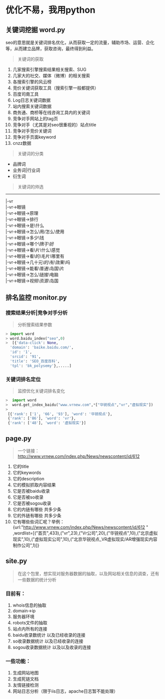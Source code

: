 # 优化不易，我用python


## 关键词挖掘 word.py
seo的意思就是关键词排名优化，从而获取一定的流量，辅助市场、运营、企化等，从而建立品牌，获取咨询，最终得到利益。
> 关键词的获取
1. 几家搜索引擎搜索结果相关搜索、SUG
2. 几家大的社交、媒体（微博）的相关搜索
3. 各搜索引擎的风云榜
4. 竞价关键词获取工具（搜索引擎一般都提供）
5. 百度司南工具
6. Log日志关键词数据
7. 站内搜索关键词数据
8. 商务通、商桥等在线咨询工具内的关键词
9. 竞争对手网站上的tag页
10. 竞争对手（尤其是对seo很重视的）站点title
11. 竞争对手竞价关键词
12. 竞争对手页面keyword
13. cnzz数据

> 关键词的分类
+ 品牌词
+ 业务词|行业词
+ 衍生词

> 关键词的帅选

***
|-vr   
|-vr->眼镜 	  
|-vr->眼镜->原理   
|-vr->眼镜->排行     
|-vr->眼镜->是\什么		    
|-vr->眼镜->怎么\用/怎么\使用                                   	      
|-vr->眼镜->多少\钱		   
|-vr->眼镜->哪个\牌子\好    
|-vr->眼镜->看\片\什么\感觉    
|-vr->眼镜->看\的\毛片\哪里有             
|-vr->眼镜->几十元\的\有\效果\吗                      
|-vr->眼镜->能看\普通\岛国\片                  
|-vr->眼镜->怎么\链接\电脑                                        
|-vr->眼镜->视频\资源\岛国   

## 排名监控 monitor.py

### 搜索结果分析|竞争对手分析
> 分析搜索结果参数
``` python
> import word
> word.baidu_index("seo",0)
>  [{'data-click': None,
  'domain': 'baike.baidu.com/',
  'id': '1',
  'srcid': '91',
  'title': 'SEO_百度百科',
  'tpl': 'bk_polysemy'},.....]
```
### 关键词排名定位 
> 监控优化关键词排名变化
``` python
>  import word
>  word.get_index_baidu("www.vrnew.com",*["华锐视点","vr","虚拟现实"])
> 
 [{'rank': ['1', '66', '93'], 'word': '华锐视点'},
 {'rank': ['86'], 'word': 'vr'},
 {'rank': ['48'], 'word': '虚拟现实'}]
```
## page.py
> 一个链接：http://www.vrnew.com/index.php/News/newscontent/id/612
1. 它的title
2. 它的keywords
3. 它的description
4. 它的模拟抓取内容结果
5. 它是否被baidu收录
6. 它是否被so收录
7. 它是否被sogou收录
8. 它的内链有哪些 共多少条
9. 它的外链有哪些 共多少条
10. 它有哪些些词汇呢？举例：{url:"http://www.vrnew.com/index.php/News/newscontent/id/612 " ,wordlist=[("首页",433),("vr",23),("Vr公司",20),("华锐视点",10),("北京虚拟现实",10),("虚拟现实公司",10),("北京华锐视点_VR虚拟现实/AR增强现实内容制作公司",1)]}

## site.py
>在这个包里，想实现对服务器数据的抽取，以及网站相关信息的调查，还有一些数据的统计分析                       
### 目前有：                                   
1. whois信息的抽取                         
2. domain->ip    
3. 服务器环境
4. robots文件的抽取
5. 站点内所有的连接
6. baidu收录数统计 以及已经收录的连接
7. so收录数据统计 以及已经收录的连接
8. sogou收录数据统计 以及以及收录的连接
### 一些功能：    
1. 生成网站地图
2. 生成死链文档
3. 友情链接检测
4. 网站日志分析（限于iis日志，apache日志暂不能处理）

